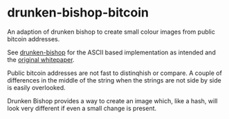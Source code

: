 # drunken-bishop-bitcoin
An adaption of drunken bishop to create small colour images from public bitcoin addresses.

See [drunken-bishop](https://github.com/westonal/drunken-bishop) for the ASCII based implementation as intended and the [original whitepaper](https://github.com/westonal/drunken-bishop/blob/master/drunken_bishop.pdf).

Public bitcoin addresses are not fast to distinqhish or compare. A couple of differences in the middle of the string when the strings are not side by side is easily overlooked.

Drunken Bishop provides a way to create an image which, like a hash, will look very different if even a small change is present.


